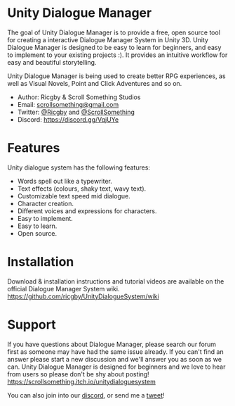 Unity Dialogue Manager
======

The goal of Unity Dialogue Manager is to provide a free, open source tool for creating a interactive Dialogue Manager System in Unity 3D. Unity Dialogue Manager is designed to be easy to learn for beginners, and easy to implement to your existing projects :). It provides an intuitive workflow for easy and beautiful storytelling.

Unity Dialogue Manager is being used to create better RPG experiences, as well as Visual Novels, Point and Click Adventures and so on.

- Author: Ricgby & Scroll Something Studios
- Email: scrollsomething@gmail.com
- Twitter: [@Ricgby](https://twitter.com/ricgby) and [@ScrollSomething](https://twitter.com/ScrollSomething)
- Discord: https://discord.gg/VqjUYe

Features
============

Unity dialogue system has the following features:

* Words spell out like a typewriter.
* Text effects (colours, shaky text, wavy text).
* Customizable text speed mid dialogue.
* Character creation.
* Different voices and expressions for characters.
* Easy to implement.
* Easy to learn.
* Open source.

Installation
============

Download & installation instructions and tutorial videos are available on the official Dialogue Manager System wiki.
https://github.com/ricgby/UnityDialogueSystem/wiki

Support
=======

If you have questions about Dialogue Manager, please search our forum first as someone may have had the same issue already. If you can't find an answer please start a new discussion and we'll answer you as soon as we can. Unity Dialogue Manager is designed for beginners and we love to hear from users so please don't be shy about posting!
https://scrollsomething.itch.io/unitydialoguesystem

You can also join into our [discord](https://discord.gg/VqjUYe), or send me a [tweet](https://twitter.com/ricgby)!


